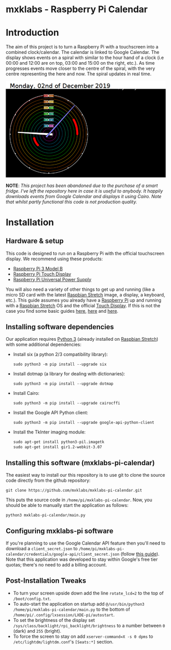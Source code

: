 mxklabs - Raspberry Pi Calendar
===============================

# Introduction

The aim of this project is to turn a Raspberry Pi with a touchscreen into a combined clock/calendar. The calendar is linked to Google Calendar. The display shows events on a spiral with similar to the hour hand of a clock (i.e 00:00 and 12:00 are on top, 03:00 and 15:00 on the right, etc.). As time progresses events move closer to the centre of the spiral, with the very centre representing the here and now. The spiral updates in real time.

![Screenshot](assets/screenshot.png)

**NOTE**: *This project has been abandoned due to the purchase of a smart fridge. I've left the repository here in case it is useful to anybody. It happily downloads events from Google Calendar and displays it using Cairo. Note that whilst partly functional this code is not production quality.*

# Installation

## Hardware & setup

This code is designed to run on a Raspberry Pi with the official touchscreen
display. We recommend using these products:

* [Raspberry Pi 3 Model B](https://www.raspberrypi.org/products/raspberry-pi-3-model-b/)
* [Raspberry Pi Touch Display](https://www.raspberrypi.org/products/raspberry-pi-touch-display/)
* [Raspberry Pi Universal Power Supply](https://www.raspberrypi.org/products/raspberry-pi-universal-power-supply/)

You will also need a variety of other things to get up and running (like a
micro SD card with the latest [Raspbian Stretch](https://www.raspberrypi.org/downloads/raspbian/)
image, a display, a keyboard, etc.). This guide assumes you already have a
[Raspberry Pi](https://www.raspberrypi.org/products/raspberry-pi-3-model-b/)
up and running with a [Raspbian Stretch](https://www.raspberrypi.org/downloads/raspbian/)
OS and the official [Touch Display](https://www.raspberrypi.org/products/raspberry-pi-touch-display/).
If this is not the case you find some basic guides
[here](https://www.imore.com/how-get-started-using-raspberry-pi),
[here](https://www.digikey.com/en/maker/blogs/raspberry-pi-3-how-to-configure-wi-fi-and-bluetooth/03fcd2a252914350938d8c5471cf3b63) and
[here](https://thepihut.com/blogs/raspberry-pi-tutorials/45295044-raspberry-pi-7-touch-screen-assembly-guide).

## Installing software dependencies

Our application requires [Python 3](https://www.python.org/downloads/) (already
installed on [Raspbian Stretch](https://www.raspberrypi.org/downloads/raspbian/))
with some additional dependencies:

* Install six (a python 2/3 compatibility library):

   ```
   sudo python3 -m pip install --upgrade six
   ```

* Install dotmap (a library for dealing with dictionaries):

   ```
   sudo python3 -m pip install --upgrade dotmap
   ```

* Install Cairo:

   ```
   sudo python3 -m pip install --upgrade cairocffi
   ```

* Install the Google API Python client:

   ```
   sudo python3 -m pip install --upgrade google-api-python-client
   ```

* Install the TkInter imaging module:

   ```
   sudo apt-get install python3-pil.imagetk
   sudo apt-get install gir1.2-webkit-3.07
   ```

## Installing this software (mxklabs-pi-calendar)

The easiest way to install our this repository is to use git to clone the source
code directly from the github repository:

```
git clone https://github.com/mxklabs/mxklabs-pi-calendar.git
```

This puts the source code in `/home/pi/mxklabs-pi-calendar`. Now, you should be able to
manually start the application as follows:

```
python3 mxklabs-pi-calendar/main.py
```

## Configuring mxklabs-pi software

If you're planning to use the Google Calendar API feature then you'll need to
download a `client_secret.json` to `/home/pi/mxklabs-pi-calendar/credentials/google-api/client_secret.json`
(follow [this guide](https://developers.google.com/google-apps/calendar/quickstart/python)).
Note that this application was developed to stay within Google's free tier
quotas; there's no need to add a billing account.

## Post-Installation Tweaks

* To turn your screen upside down add the line `rotate_lcd=2` to the top of `/boot/config.txt`.
* To auto-start the application on startup add `@/usr/bin/python3 /home/pi/mxklabs-pi-calendar/main.py`
to the bottom of `/home/pi/.config/lxsession/LXDE-pi/autostart`.
* To set the brightness of the display set `/sys/class/backlight/rpi_backlight/brightness`
to a number between `0` (dark) and `255` (bright).
* To force the screen to stay on add `xserver-command=X -s 0 dpms` to `/etc/lightdm/lightdm.conf`'s
`[Seats:*]` section.
